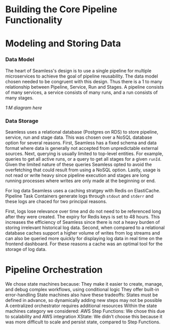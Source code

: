 # Building the Core Pipeline Functionality

# Modeling and Storing Data

### Data Model

The heart of Seamless's design is to use a single pipeline for multiple microservices to achieve the goal of pipeline reusability. The data model chosen needed to be congruent with this design. Thus there is a 1 to many relationship between Pipeline, Service, Run and Stages. A pipeline consists of many services, a service consists of many runs, and a run consists of many stages.

_1:M diagram here_

### Data Storage

Seamless uses a relational database (Postgres on RDS) to store pipeline, service, run and stage data. This was chosen over a NoSQL database option for several reasons. First, Seamless has a fixed schema and data format where data is generally not accepted from unpredictable external sources. Next, querying is usually limited to top-level entities. For example, queries to get all active runs, or a query to get all stages for a given `runId`. Given the limited nature of these queries Seamless opted to avoid the overfetching that could result from using a NoSQL option. Lastly, usage is not read or write heavy since pipeline execution and stages are long running processes where writes are only made at the beginning or end.

For log data Seamless uses a caching stratgey with Redis on ElastiCache. Pipeline Task Containers generate logs through `stdout` and `stderr` and these logs are chaced for two principal reasons.

First, logs lose relevance over time and do not need to be referenced long after they were created. The expiry for Redis keys is set to 48 hours. This increases the efficiency of Seamless since there is not a heavy burden of storing irrelevant historical log data. Second, when compared to a relational database caches support a higher volume of writes from log streams and can also be queried more quickly for displaying log data in real time on the frontend dashboard. For these reasons a cache was an optimal tool for the storage of log data.

# Pipeline Orchestration

We chose state machines because:
They make it easier to create, manage, and debug complex workflows, using conditional logic
They offer built-in error-handling
State machines also have these tradeoffs:
States must be defined in advance, so dynamically adding new steps may not be possible
A centralized orchestrator requires additional resources
Within the state machines category we considered:
AWS Step Functions: We chose this due to scalability and AWS integration
XState: We didn’t choose this because it was more difficult to scale and persist state, compared to Step Functions.
